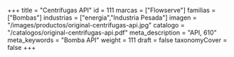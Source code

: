 +++
title = "Centrifugas API"
id = 111
marcas = ["Flowserve"]
familias = ["Bombas"]
industrias = ["energia","Industria Pesada"]
imagen = "/images/productos/original-centrifugas-api.jpg"
catalogo = "/catalogos/original-centrifugas-api.pdf"
meta_description = "API, 610"
meta_keywords = "Bomba API"
weight = 111
draft = false
taxonomyCover = false
+++

